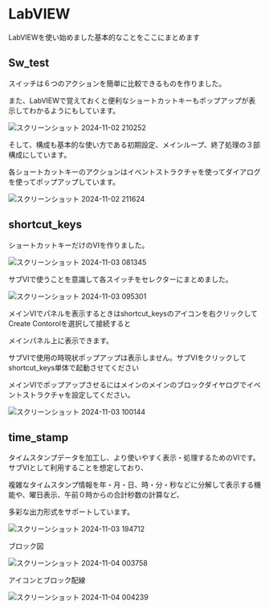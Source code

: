 # LabVIEW
LabVIEWを使い始めました基本的なことをここにまとめます

## Sw_test
<p>スイッチは６つのアクションを簡単に比較できるものを作りました。</P>
<p>また、LabVIEWで覚えておくと便利なショートカットキーもポップアップが表示してわかるようにもしています。

![スクリーンショット 2024-11-02 210252](https://github.com/user-attachments/assets/c28d0454-c166-4c07-9507-7f808bf02c67)


<p>そして、構成も基本的な使い方である初期設定、メインループ、終了処理の３部構成にしています。</P>
<P>各ショートカットキーのアクションはイベントストラクチャを使ってダイアログを使ってポップアップしています。</P>

![スクリーンショット 2024-11-02 211624](https://github.com/user-attachments/assets/f830e5ca-b968-4019-bcc7-2210f0e91f3c)

## shortcut_keys
<p>ショートカットキーだけのVIを作りました。</p>

![スクリーンショット 2024-11-03 081345](https://github.com/user-attachments/assets/1ad1e5db-e344-43fc-9ad8-2028eb06b84a)

<p>サブVIで使うことを意識して各スイッチをセレクターにまとめました。
  
![スクリーンショット 2024-11-03 095301](https://github.com/user-attachments/assets/b9ff0bc9-bdcb-4244-8b2a-80a895cb00ce)

<P>メインVIでパネルを表示するときはshortcut_keysのアイコンを右クリックしてCreate Contorolを選択して接続すると</p>
<p>メインパネル上に表示できます。</P>
<p>サブVIで使用の時現状ポップアップは表示しません。サブVIをクリックしてshortcut_keys単体で起動させてください</p>
<p>メインVIでポップアップさせるにはメインのメインのブロックダイヤログでイベントストラクチャを設定してください。</p>

![スクリーンショット 2024-11-03 100144](https://github.com/user-attachments/assets/a184d87e-a602-4f0b-8639-714c3d2d0922)

## time_stamp
<p>タイムスタンプデータを加工し、より使いやすく表示・処理するためのVIです。サブVIとして利用することを想定しており、</p>
<p>複雑なタイムスタンプ情報を年・月・日、時・分・秒などに分解して表示する機能や、曜日表示、午前０時からの合計秒数の計算など、</p>
<p>多彩な出力形式をサポートしています。</p>

![スクリーンショット 2024-11-03 194712](https://github.com/user-attachments/assets/e81187b0-ba59-4ecf-a52c-e709b0214cd2)

ブロック図

![スクリーンショット 2024-11-04 003758](https://github.com/user-attachments/assets/6fab26b7-61d9-4f58-9eec-e492b17d02b2)

アイコンとブロック配線

![スクリーンショット 2024-11-04 004239](https://github.com/user-attachments/assets/2703fb61-50aa-4f25-ac69-51569ab6ad93)






